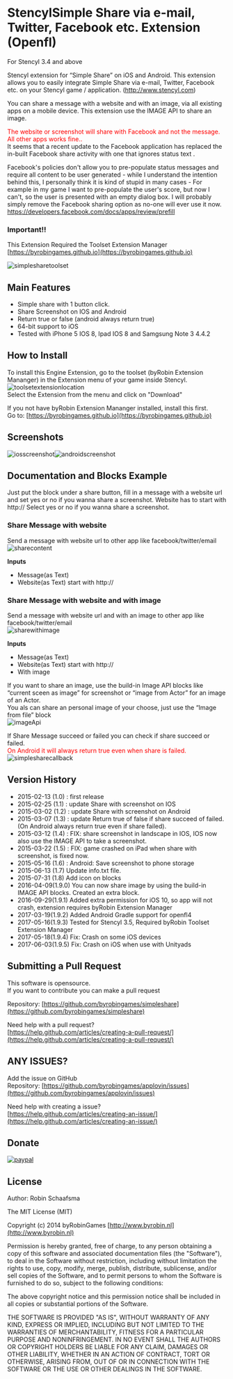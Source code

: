 # StencylSimple Share via e-mail, Twitter, Facebook etc. Extension (Openfl)

For Stencyl 3.4 and above

Stencyl extension for “Simple Share” on iOS and Android. This extension allows you to easily integrate Simple Share via e-mail, Twitter, Facebook etc. on your Stencyl game / application. (http://www.stencyl.com)

You can share a message with a website and with an image, via all existing apps on a mobile device. This extension use the IMAGE API to share an image.

<span style="color:red;">The website or screenshot will share with Facebook and not the message. All other apps works fine..</span><br/>
It seems that a recent update to the Facebook application has replaced the in-built Facebook share activity with one that ignores status text .

Facebook's policies don't allow you to pre-populate status messages and require all content to be user generated - while I understand the intention behind this, I personally think it is kind of stupid in many cases - For example in my game I want to pre-populate the user's score, but now I can't, so the user is presented with an empty dialog box. I will probably simply remove the Facebook sharing option as no-one will ever use it now.<br/>
https://developers.facebook.com/docs/apps/review/prefill

### Important!!

This Extension Required the Toolset Extension Manager [https://byrobingames.github.io](https://byrobingames.github.io)

![simplesharetoolset](https://byrobingames.github.io/img/simpleshare/simplesharetoolset.png)

## Main Features

- Simple share with 1 button click.
- Share Screenshot on IOS and Android
- Return true or false (android always return true)
- 64-bit support to iOS
- Tested with iPhone 5 IOS 8, Ipad IOS 8 and Samgsung Note 3 4.4.2
## How to Install

To install this Engine Extension, go to the toolset (byRobin Extension Mananger) in the Extension menu of your game inside Stencyl.<br/>
![toolsetextensionlocation](https://byrobingames.github.io/img/toolset/toolsetextensionlocation.png)<br/>
Select the Extension from the menu and click on "Download"

If you not have byRobin Extension Mananger installed, install this first.<br/>
Go to: [https://byrobingames.github.io](https://byrobingames.github.io)


## Screenshots
![iosscreenshot](https://byrobingames.github.io/img/simpleshare/simpleshareios.png)![androidscreenshot](https://byrobingames.github.io/img/simpleshare/simpleshareandroid.png)

## Documentation and Blocks Example

Just put the block under a share button, fill in a message with a website url and set yes or no if you wanna share a screenshot. Website has to start with http://
Select yes or no if you wanna share a screenshot.

### Share Message with website
Send a message with website url to other app like facebook/twitter/email<br/>
![sharecontent](https://byrobingames.github.io/img/simpleshare/sharecontent.png)

**Inputs**
- Message(as Text)
- Website(as Text) start with http://

### Share Message with website and with image

Send a message with website url  and with an image to other app like facebook/twitter/email<br/>
![sharewithimage](https://byrobingames.github.io/img/simpleshare/sharewithimage.png)

**Inputs**

- Message(as Text)
- Website(as Text) start with http://
- With image

If you want to share an image, use the build-in Image API blocks like “current sceen as image” for screenshot or “image from Actor” for an image of an Actor.<br/>
You als can share an personal image of your choose, just use the “Image from file” block<br/>
![imageApi](https://byrobingames.github.io/img/simpleshare/imageApi.png)

If Share Message succeed or failed you can check if share succeed or failed.<br/>
<span style="color:red;">On Android it will always return true even when share is failed.</span><br/>
![simplesharecallback](https://byrobingames.github.io/img/simpleshare/simplesharecallback.png)

## Version History

- 2015-02-13 (1.0) : first release
- 2015-02-25 (1.1) : update Share with screenshot on IOS
- 2015-03-02 (1.2) : update Share with screenshot on Android
- 2015-03-07 (1.3) : update Return true of false if share succeed of failed. (On Android always return true even if share failed).
- 2015-03-12 (1.4) : FIX: share screenshot in landscape in IOS, IOS now also use the IMAGE API to take a screenshot.
- 2015-03-22 (1.5) : FIX:  game crashed on iPad when share with screenshot, is fixed now.
- 2015-05-16 (1.6) : Android: Save screenshot to phone storage
- 2015-06-13 (1.7) Update info.txt file.
- 2015-07-31 (1.8) Add icon on blocks
- 2016-04-09(1.9.0) You can now share image by using the build-in IMAGE API blocks. Created an extra block.
- 2016-09-29(1.9.1) Added extra permission for iOS 10, so app will not crash, extension requires byRobin Extension Manager
- 2017-03-19(1.9.2) Added Android Gradle support for openfl4
- 2017-05-16(1.9.3) Tested for Stencyl 3.5, Required byRobin Toolset Extension Manager
- 2017-05-18(1.9.4) Fix: Crash on some iOS devices
- 2017-06-03(1.9.5) Fix: Crash on iOS when use with Unityads

## Submitting a Pull Request

This software is opensource.<br/>
If you want to contribute you can make a pull request

Repository: [https://github.com/byrobingames/simpleshare](https://github.com/byrobingames/simpleshare)

Need help with a pull request?<br/>
[https://help.github.com/articles/creating-a-pull-request/](https://help.github.com/articles/creating-a-pull-request/)

## ANY ISSUES?

Add the issue on GitHub<br/>
Repository: [https://github.com/byrobingames/applovin/issues](https://github.com/byrobingames/applovin/issues)

Need help with creating a issue?<br/>
[https://help.github.com/articles/creating-an-issue/](https://help.github.com/articles/creating-an-issue/)

## Donate

[![paypal](https://www.paypalobjects.com/en_US/i/btn/btn_donateCC_LG.gif)](https://www.paypal.com/cgi-bin/webscr?cmd=_s-xclick&hosted_button_id=HKLGFCAGKBMFL)<br />

## License

Author: Robin Schaafsma

The MIT License (MIT)

Copyright (c) 2014 byRobinGames [http://www.byrobin.nl](http://www.byrobin.nl)

Permission is hereby granted, free of charge, to any person obtaining a copy of this software and associated documentation files (the "Software"), to deal in the Software without restriction, including without limitation the rights to use, copy, modify, merge, publish, distribute, sublicense, and/or sell copies of the Software, and to permit persons to whom the Software is furnished to do so, subject to the following conditions:

The above copyright notice and this permission notice shall be included in all copies or substantial portions of the Software.

THE SOFTWARE IS PROVIDED "AS IS", WITHOUT WARRANTY OF ANY KIND, EXPRESS OR IMPLIED, INCLUDING BUT NOT LIMITED TO THE WARRANTIES OF MERCHANTABILITY, FITNESS FOR A PARTICULAR PURPOSE AND NONINFRINGEMENT. IN NO EVENT SHALL THE AUTHORS OR COPYRIGHT HOLDERS BE LIABLE FOR ANY CLAIM, DAMAGES OR OTHER LIABILITY, WHETHER IN AN ACTION OF CONTRACT, TORT OR OTHERWISE, ARISING FROM, OUT OF OR IN CONNECTION WITH THE SOFTWARE OR THE USE OR OTHER DEALINGS IN THE SOFTWARE.
